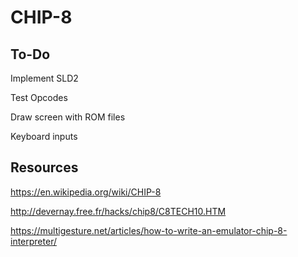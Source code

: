 # CHIP-8

## To-Do
Implement SLD2

Test Opcodes

Draw screen with ROM files

Keyboard inputs

## Resources
https://en.wikipedia.org/wiki/CHIP-8

http://devernay.free.fr/hacks/chip8/C8TECH10.HTM

https://multigesture.net/articles/how-to-write-an-emulator-chip-8-interpreter/
